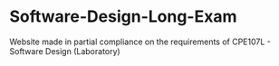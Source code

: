 # Software-Design-Long-Exam
Website made in partial compliance on the requirements of CPE107L  - Software Design (Laboratory)
